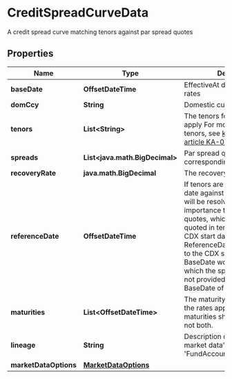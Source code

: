 

# CreditSpreadCurveData

A credit spread curve matching tenors against par spread quotes

## Properties

| Name | Type | Description | Notes |
|------------ | ------------- | ------------- | -------------|
|**baseDate** | **OffsetDateTime** | EffectiveAt date of the quoted rates |  |
|**domCcy** | **String** | Domestic currency of the curve |  |
|**tenors** | **List&lt;String&gt;** | The tenors for which the rates apply  For more information on tenors, see [knowledge base article KA-02097](https://support.lusid.com/knowledgebase/article/KA-02097) |  |
|**spreads** | **List&lt;java.math.BigDecimal&gt;** | Par spread quotes corresponding to the tenors. |  |
|**recoveryRate** | **java.math.BigDecimal** | The recovery rate in default. |  |
|**referenceDate** | **OffsetDateTime** | If tenors are provided, this is the date against which the tenors will be resolved.  This is of importance to CDX spread quotes, which are usually quoted in tenors relative to the CDX start date.  In this case, the ReferenceDate would be equal to the CDX start date, and the BaseDate would be the date for which the spreads are valid.  If not provided, this defaults to the BaseDate of the curve. |  [optional] |
|**maturities** | **List&lt;OffsetDateTime&gt;** | The maturity dates for which the rates apply.  Either tenors or maturities should be provided, not both. |  [optional] |
|**lineage** | **String** | Description of the complex market data&#39;s lineage e.g. &#39;FundAccountant_GreenQuality&#39;. |  [optional] |
|**marketDataOptions** | [**MarketDataOptions**](MarketDataOptions.md) |  |  [optional] |



